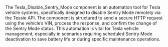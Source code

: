 The Tesla_Disable_Sentry_Mode component is an automation tool for Tesla vehicle systems, specifically designed to disable Sentry Mode remotely via the Tessie API. The component is structured to send a secure HTTP request using the vehicle’s VIN, process the response, and confirm the change of the Sentry Mode status. This automation is vital for Tesla vehicle management, especially in scenarios requiring scheduled Sentry Mode deactivation to save battery life or during specific maintenance operations.
